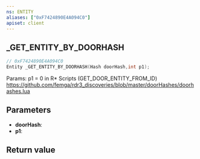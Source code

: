 ```yaml
---
ns: ENTITY
aliases: ["0xF7424890E4A094C0"]
apiset: client
---
```

## _GET_ENTITY_BY_DOORHASH

```c
// 0xF7424890E4A094C0
Entity _GET_ENTITY_BY_DOORHASH(Hash doorHash,int p1);
```

Params: p1 = 0 in R* Scripts (GET_DOOR_ENTITY_FROM_ID)
https://github.com/femga/rdr3_discoveries/blob/master/doorHashes/doorhashes.lua

## Parameters
* **doorHash**:
* **p1**:

## Return value